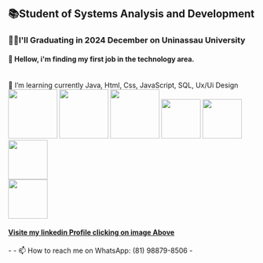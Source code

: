 
  <h2> 📚Student of Systems Analysis and Development</h2> 
  <h3> 👨‍🎓I'll Graduating in 2024 December on Uninassau University </h3>
<h4>👀 Hellow, i'm finding my first job in the technology area.</h4> 
<br>
 🌱 I’m learning currently Java, Html, Css, JavaScript, SQL, Ux/Ui Design
<br>

 <div> 
  <img width="100px" src="https://cdn.jsdelivr.net/gh/devicons/devicon@latest/icons/java/java-original-wordmark.svg" />
  <img width="100px" src="https://cdn.jsdelivr.net/gh/devicons/devicon@latest/icons/html5/html5-original-wordmark.svg" />
  <img width="100px" src="https://cdn.jsdelivr.net/gh/devicons/devicon@latest/icons/css3/css3-original-wordmark.svg" />
  <img width="80px" src="https://cdn.jsdelivr.net/gh/devicons/devicon@latest/icons/javascript/javascript-original.svg" />
  <img width="80px" src="https://cdn.jsdelivr.net/gh/devicons/devicon@latest/icons/azuresqldatabase/azuresqldatabase-original.svg" />
  <img width="80px" src="https://cdn.jsdelivr.net/gh/devicons/devicon@latest/icons/figma/figma-original.svg" />
          
 </div>

  <a href= "https://www.linkedin.com/in/hummenighy-wagnerprofessionalprofile/"> 
  <img width="80px"  src="https://cdn.jsdelivr.net/gh/devicons/devicon@latest/icons/linkedin/linkedin-original-wordmark.svg"/>
    <h4>Visite my linkedin Profile clicking on image Above</h4>
  </a>
- 
- 📫 How to reach me on WhatsApp: (81) 98879-8506
- 
<!---
hummenighywagner/hummenighywagner is a ✨ special ✨ repository because its `README.md` (this file) appears on your GitHub profile.
You can click the Preview link to take a look at your changes.
--->
